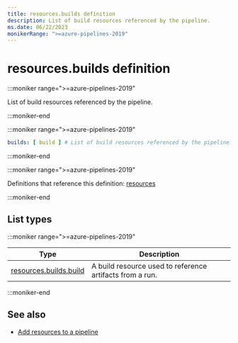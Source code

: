 ```yaml
---
title: resources.builds definition
description: List of build resources referenced by the pipeline.
ms.date: 06/22/2023
monikerRange: ">=azure-pipelines-2019"
---
```


# resources.builds definition

<!-- :::description::: -->
:::moniker range=">=azure-pipelines-2019"

<!-- :::editable-content name="description"::: -->
List of build resources referenced by the pipeline.
<!-- :::editable-content-end::: -->

:::moniker-end
<!-- :::description-end::: -->

<!-- :::syntax::: -->
:::moniker range=">=azure-pipelines-2019"

```yaml
builds: [ build ] # List of build resources referenced by the pipeline.
```

:::moniker-end
<!-- :::syntax-end::: -->

<!-- :::parents::: -->
:::moniker range=">=azure-pipelines-2019"

Definitions that reference this definition: [resources](resources.md)

:::moniker-end
<!-- :::parents-end::: -->

## List types

<!-- :::list-types::: -->
:::moniker range=">=azure-pipelines-2019"

| Type | Description |
|---|---|
| [resources.builds.build](resources-builds-build.md) | A build resource used to reference artifacts from a run. |

:::moniker-end
<!-- :::list-types-end::: -->

<!-- :::remarks::: -->
<!-- :::editable-content name="remarks"::: -->
<!-- :::editable-content-end::: -->
<!-- :::remarks-end::: -->

<!-- :::examples::: -->
<!-- :::editable-content name="examples"::: -->
<!-- :::editable-content-end::: -->
<!-- :::examples-end::: -->

<!-- :::see-also::: -->
<!-- :::editable-content name="seeAlso"::: -->
## See also

- [Add resources to a pipeline](/azure/devops/pipelines/process/resources)
<!-- :::editable-content-end::: -->
<!-- :::see-also-end::: -->